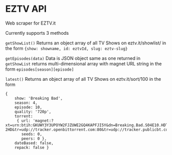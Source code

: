 EZTV API
========
Web scraper for EZTV.it

Currently supports 3 methods

`getShowList()` Returns an object array of all TV Shows on eztv.it/showlist/ in the form `{show: showname, id: eztvId, slug: eztv-slug}`

`getEpisodes(data)` Data is JSON object same as one returned in `getShowList` returns multi-dimensional array with magnet URL string in the form `episodes[season][episode]`

`latest()` Returns an object array of all TV Shows on eztv.it/sort/100 in the form 
```
{
	show: 'Breaking Bad',
	season: 4,
	episode: 10,
    quality: '720p',
    torrent: 
     { url: 'magnet:?xt=urn:btih:GKUWY3Y3UPOYW2FJZUWE2GQ4KAPFJI5Y&dn=Breaking.Bad.S04E10.HDTV.x264-2HD&tr=udp://tracker.openbittorrent.com:80&tr=udp://tracker.publicbt.com:80&tr=udp://tracker.istole.it:80&tr=udp://open.demonii.com:80&tr=udp://tracker.coppersurfer.tk:80',
       seeds: 0,
       peers: 0 },
    dateBased: false,
    repack: false }
```

